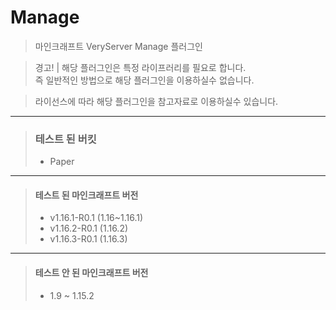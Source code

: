 # Manage

> 마인크래프트 VeryServer Manage 플러그인

> 경고! | 해당 플러그인은 특정 라이프러리를 필요로 합니다.\
> 즉 일반적인 방법으로 해당 플러그인을 이용하실수 없습니다.

> 라이선스에 따라 해당 플러그인을 참고자료로 이용하실수 있습니다.
---
> ### 테스트 된 버킷
> * Paper
---
> #### 테스트 된 마인크래프트 버전
> * v1.16.1-R0.1 (1.16~1.16.1)
> * v1.16.2-R0.1 (1.16.2)
> * v1.16.3-R0.1 (1.16.3)
---
> #### 테스트 안 된 마인크래프트 버전
> * 1.9 ~ 1.15.2